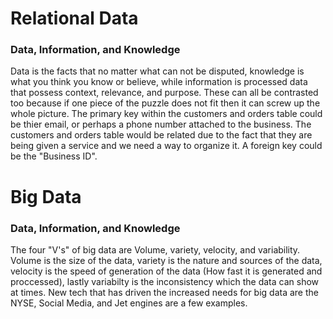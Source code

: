 # Relational Data

### Data, Information, and Knowledge
Data is the facts that no matter what can not be disputed, knowledge is what you think you know or believe, while information is processed data that possess context, relevance, and purpose. These can all be contrasted too because if one piece of the puzzle does not fit then it can screw up the whole picture. The primary key within the customers and orders table could be thier email, or perhaps a phone number attached to the business. The customers and orders table would be related due to the fact that they are being given a service and we need a way to organize it. A foreign key could be the "Business ID". 

# Big Data

### Data, Information, and Knowledge
The four "V's" of big data are Volume, variety, velocity, and variability. Volume is the size of the data, variety is the nature and sources of the data, velocity is the speed of generation of the data (How fast it is generated and proccessed), lastly variabilty is the inconsistency which the data can show at times. New tech that has driven the increased needs for big data are the NYSE, Social Media, and Jet engines are a few examples. 
